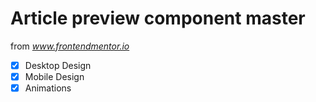 # Article preview component master

from *www.frontendmentor.io*

- [x] Desktop Design
- [x] Mobile Design
- [x] Animations
